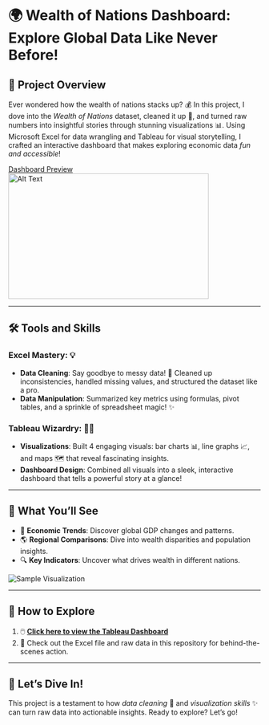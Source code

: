 # 🌍 Wealth of Nations Dashboard: Explore Global Data Like Never Before!  

## 🎯 Project Overview  
Ever wondered how the wealth of nations stacks up? 💰 In this project, I dove into the *Wealth of Nations* dataset, cleaned it up 🧹, and turned raw numbers into insightful stories through stunning visualizations 📊. Using Microsoft Excel for data wrangling and Tableau for visual storytelling, I crafted an interactive dashboard that makes exploring economic data *fun and accessible*!  

[Dashboard Preview](https://public.tableau.com/views/WealthofNationTableauAssignment/Dashboard1?:language=en-US&:sid=&:redirect=auth&:display_count=n&:origin=viz_share_link) 
<img src="https://github.com/user-attachments/assets/bc487421-ae9a-41d8-b72c-c3265506dbe7" alt="Alt Text" width="400" height="250">

---

## 🛠️ Tools and Skills  
### Excel Mastery: 💡  
- **Data Cleaning**: Say goodbye to messy data! 🧽 Cleaned up inconsistencies, handled missing values, and structured the dataset like a pro.  
- **Data Manipulation**: Summarized key metrics using formulas, pivot tables, and a sprinkle of spreadsheet magic! ✨  

### Tableau Wizardry: 🧙‍♂️  
- **Visualizations**: Built 4 engaging visuals: bar charts 📊, line graphs 📈, and maps 🗺️ that reveal fascinating insights.  
- **Dashboard Design**: Combined all visuals into a sleek, interactive dashboard that tells a powerful story at a glance!  

---

## 🌟 What You’ll See  
- 🧭 **Economic Trends**: Discover global GDP changes and patterns.  
- 🌎 **Regional Comparisons**: Dive into wealth disparities and population insights.  
- 🔍 **Key Indicators**: Uncover what drives wealth in different nations.  

![Sample Visualization](https://via.placeholder.com/800x400?text=Insert+Visualization+Image+Here)  

---

## 🚀 How to Explore  
1. 🖱️ **[Click here to view the Tableau Dashboard](#)**  
2. 📂 Check out the Excel file and raw data in this repository for behind-the-scenes action.  

---

## 🎉 Let’s Dive In!  
This project is a testament to how *data cleaning* 🧹 and *visualization skills* ✨ can turn raw data into actionable insights. Ready to explore? Let’s go!  


